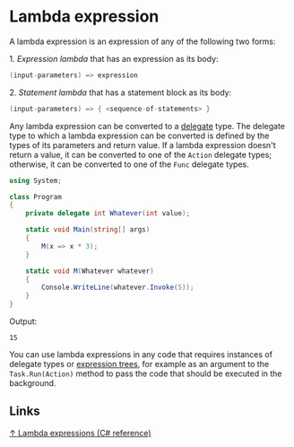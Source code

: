 # Lambda expression

A lambda expression is an expression of any of the following two forms:

1\. _Expression lambda_ that has an expression as its body:

```csharp
(input-parameters) => expression
```

2\. _Statement lambda_ that has a statement block as its body:

```csharp
(input-parameters) => { <sequence-of-statements> }
```

Any lambda expression can be converted to a [delegate](delegate.md) type. The delegate type to which a lambda expression can be converted is defined by the types of its parameters and return value. If a lambda expression doesn't return a value, it can be converted to one of the `Action` delegate types; otherwise, it can be converted to one of the `Func` delegate types.

```csharp
using System;

class Program
{
    private delegate int Whatever(int value);

    static void Main(string[] args)
    {
        M(x => x * 3);
    }

    static void M(Whatever whatever)
    {
        Console.WriteLine(whatever.Invoke(5));
    }
}
```

Output:

```output
15
```

You can use lambda expressions in any code that requires instances of delegate types or [expression trees](expression%20tree.md), for example as an argument to the `Task.Run(Action)` method to pass the code that should be executed in the background.

## Links

[↑ Lambda expressions (C# reference)](https://docs.microsoft.com/en-us/dotnet/csharp/language-reference/operators/lambda-expressions)
